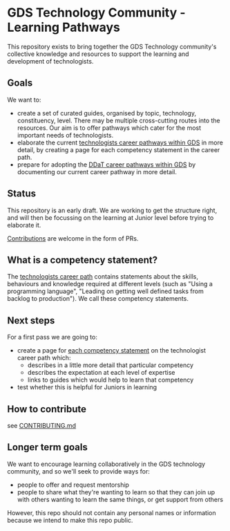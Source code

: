 # GDS Technology Community - Learning Pathways

This repository exists to bring together the GDS Technology community's collective knowledge and resources to support the learning and development of technologists.

## Goals

We want to:

- create a set of curated guides, organised by topic, technology, constituency, level. There may be multiple cross-cutting routes into the resources. Our aim is to offer pathways which cater for the most important needs of technologists.
- elaborate the current [technologists career pathways within GDS](https://docs.google.com/document/d/1_svjdchS8LIyKDF6-FAfVPSuvJmoIRgTQukuxl0XRfM/edit) in more detail, by creating a page for each competency statement in the career path.
- prepare for adopting the [DDaT career pathways within GDS](https://www.gov.uk/government/collections/digital-data-and-technology-job-roles-in-government#technical:-software-developer-) by documenting our current career pathway in more detail.

## Status

This repository is an early draft.  We are working to get the structure right, and will then be focussing on the learning at Junior level before trying to elaborate it.

[Contributions](CONTRIBUTING.md) are welcome in the form of PRs.

## What is a competency statement?

The [technologists career path](https://docs.google.com/document/d/1_svjdchS8LIyKDF6-FAfVPSuvJmoIRgTQukuxl0XRfM/edit) contains statements about the skills, behaviours and knowledge required at different levels (such as "Using a programming language", "Leading on getting well defined tasks from backlog to production"). We call these competency statements.

## Next steps

For a first pass we are going to:

- create a page for [each competency statement](/career-path/competencies/) on the technologist career path which:
  - describes in a little more detail that particular competency
  - describes the expectation at each level of expertise
  - links to guides which would help to learn that competency
- test whether this is helpful for Juniors in learning

## How to contribute

see [CONTRIBUTING.md](CONTRIBUTING.md)

## Longer term goals

We want to encourage learning collaboratively in the GDS technology community, and so we'll seek to provide ways for:

- people to offer and request mentorship
- people to share what they're wanting to learn so that they can join up with others wanting to learn the same things, or get support from others

However, this repo should not contain any personal names or information because we intend to make this repo public.
